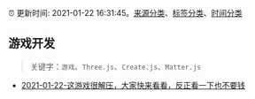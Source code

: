 :alarm_clock: 更新时间: 2021-01-22 16:31:45。[来源分类](../README.md)、[标签分类](../TAGS.md)、[时间分类](../TIMELINE.md)

## 游戏开发


> 关键字：`游戏`、`Three.js`、`Create.js`、`Matter.js`



- [2021-01-22-这游戏很解压，大家快来看看，反正看一下也不要钱](https://www.v2ex.com/t/747543) 